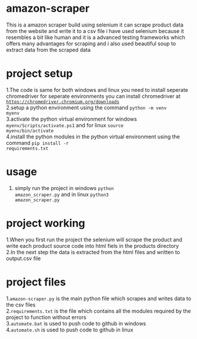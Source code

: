 # amazon-scraper

This is a amazon scraper build using selenium it can scrape product data from the website and write it to a csv file i have used selenium because it resembles a bit like human and it is a advanced testing frameworks which offers many advantages for scraping and i also used beautiful soup to extract data from the scraped data

# project setup

1.The code is same for both windows and linux you need to install seperate chromedriver for seperate environments you can install chromedriver at <code>https://chromedriver.chromium.org/downloads</code>
<br>
2.setup a python environment using the command <code>python -m venv myenv</code>
<br>
3.activate the python virtual environment for windows <code>myenv/Scripts/activate.ps1</code> and for linux <code>source myenv/bin/activate</code>
<br>
4.install the python modules in the python virtual environment using the command <code>pip install -r requirements.txt</code>
<br>

# usage

1. simply run the project in windows <code>python amazon_scraper.py</code> and in linux <code>python3 amazon_scraper.py</code>

# project working

1.When you first run the project the selenium will scrape the product and write each product source code into html fiels in the products directory
<br>
2.In the next step the data is extracted from the html files and written to output.csv file

# project files

1.<code>amazon-scraper.py</code> is the main python file which scrapes and writes data to the csv files
<br>
2.<code>requirements.txt</code> is the file which contains all the modules required by the project to function without errors
<br>
3.<code>automate.bat</code> is used to push code to github in windows
<br>
4.<code>automate.sh</code> is used to push code to github in linux